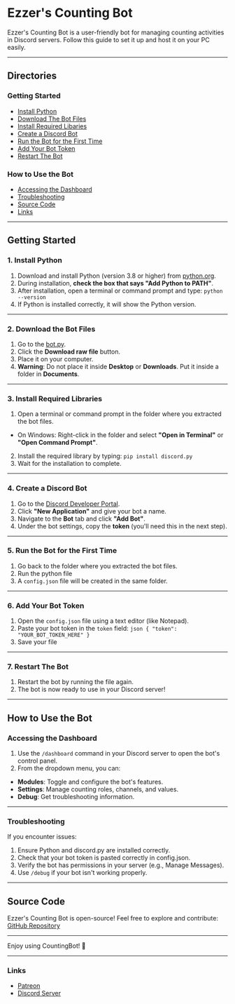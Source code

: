 # Ezzer's Counting Bot

Ezzer's Counting Bot is a user-friendly bot for managing counting activities in Discord servers. Follow this guide to set it up and host it on your PC easily.

---

## Directories
### Getting Started
- [Install Python](https://github.com/ezzer0307/CountingBot/blob/main/README.md#1-install-python)
- [Download The Bot Files](https://github.com/ezzer0307/CountingBot/blob/main/README.md#2-download-the-bot-files)
- [Install Required Libaries](https://github.com/ezzer0307/CountingBot/blob/main/README.md#3-install-required-libraries)
- [Create a Discord Bot](https://github.com/ezzer0307/CountingBot/blob/main/README.md#4-create-a-discord-bot)
- [Run the Bot for the First Time](https://github.com/ezzer0307/CountingBot/blob/main/README.md#5-run-the-bot-for-the-first-time)
- [Add Your Bot Token](https://github.com/ezzer0307/CountingBot/blob/main/README.md#6-add-your-bot-token)
- [Restart The Bot](https://github.com/ezzer0307/CountingBot/blob/main/README.md#7-restart-the-bot)
### How to Use the Bot
- [Accessing the Dashboard](https://github.com/ezzer0307/CountingBot/?tab=readme-ov-file#accessing-the-dashboard)
- [Troubleshooting](https://github.com/ezzer0307/CountingBot/?tab=readme-ov-file#troubleshooting)
- [Source Code](https://github.com/ezzer0307/CountingBot/?tab=readme-ov-file#source-code)
- [Links](https://github.com/ezzer0307/CountingBot/?tab=readme-ov-file#links)

---

## Getting Started

### 1. Install Python
1. Download and install Python (version 3.8 or higher) from [python.org](https://www.python.org/).
2. During installation, **check the box that says "Add Python to PATH"**.
3. After installation, open a terminal or command prompt and type:
`python --version`
4. If Python is installed correctly, it will show the Python version.

---

### 2. Download the Bot Files
1. Go to the [bot.py](https://github.com/ezzer0307/CountingBot/blob/main/bot.py).
2. Click the **Download raw file** button.
3. Place it on your computer.
4. **Warning**: Do not place it inside **Desktop** or **Downloads**. Put it inside a folder in **Documents**.

---

### 3. Install Required Libraries
1. Open a terminal or command prompt in the folder where you extracted the bot files.
- On Windows: Right-click in the folder and select **"Open in Terminal"** or **"Open Command Prompt"**.
2. Install the required library by typing:
`pip install discord.py`
3. Wait for the installation to complete.

---

### 4. Create a Discord Bot
1. Go to the [Discord Developer Portal](https://discord.com/developers/applications).
2. Click **"New Application"** and give your bot a name.
3. Navigate to the **Bot** tab and click **"Add Bot"**.
4. Under the bot settings, copy the **token** (you'll need this in the next step).

---

### 5. Run the Bot for the First Time
1. Go back to the folder where you extracted the bot files.
2. Run the python file
3. A `config.json` file will be created in the same folder.

---

### 6. Add Your Bot Token
1. Open the `config.json` file using a text editor (like Notepad).
2. Paste your bot token in the `token` field:
`json
{
    "token": "YOUR_BOT_TOKEN_HERE"
}`
3. Save your file

---

### 7. Restart The Bot
1. Restart the bot by running the file again.
2. The bot is now ready to use in your Discord server!

---

## How to Use the Bot
### Accessing the Dashboard
1. Use the `/dashboard` command in your Discord server to open the bot's control panel.
2. From the dropdown menu, you can:
- **Modules**: Toggle and configure the bot's features.
- **Settings**: Manage counting roles, channels, and values.
- **Debug**: Get troubleshooting information.

---

### Troubleshooting
If you encounter issues:

1. Ensure Python and discord.py are installed correctly.
2. Check that your bot token is pasted correctly in config.json.
3. Verify the bot has permissions in your server (e.g., Manage Messages).
4. Use `/debug` if your bot isn't working properly.

---

## Source Code
Ezzer's Counting Bot is open-source! Feel free to explore and contribute: [GitHub Repository](https://github.com/ezzer0307/CountingBot)

---

Enjoy using CountingBot! 🚀

---

### Links
- [Patreon](https://patreon.com/ezzer0307)
- [Discord Server](https://discord.gg/SSxwePn9)

